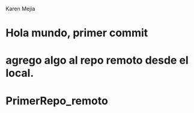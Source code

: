 Karen Mejia

# Hola mundo, primer commit

# agrego algo al repo remoto desde el local.

# PrimerRepo_remoto

